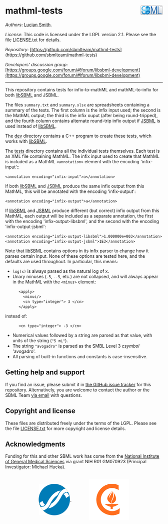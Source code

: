 mathml-tests<img width="14%" align="right" src=".graphics/sbml-badge.svg">
============

*Authors*:      [Lucian Smith](https://github.com/luciansmith).

*License*:      This code is licensed under the LGPL version 2.1.  Please see the file [LICENSE.txt](https://raw.githubusercontent.com/sbmlteam/mathml-tests/master/LICENSE.txt) for details.

*Repository*:   [https://github.com/sbmlteam/mathml-tests](https://github.com/sbmlteam/mathml-tests)

*Developers' discussion group*: [https://groups.google.com/forum/#!forum/libsbml-development](https://groups.google.com/forum/#!forum/libsbml-development)

-----

This repository contains tests for infix-to-mathML and mathML-to-infix for both [libSBML](http://sbml.org/Software/libSBML) and JSBML.

The files `summary.txt` and `summary.xlsx` are spreadsheets containing a summary of the tests.  The first column is the infix input used; the second is the MathML output; the third is the infix ouput (after being round-tripped), and the fourth column contains alternate round-trip infix output if [JSBML](http://sbml.org/Software/JSBML) is used instead of [libSBML](http://sbml.org/Software/libSBML).

The [dev](dev) directory contains a C++ program to create these tests, which works with [libSBML](http://sbml.org/Software/libSBML).

The [tests](tests) directory contains all the individual tests themselves.  Each test is an XML file containing MathML.  The infix input used to create that MathML is included as a MathML `<annotation>` element with the encoding 'infix-input'::

    <annotation encoding="infix-input">a</annotation>

If both [libSBML](http://sbml.org/Software/libSBML) and [JSBML](http://sbml.org/Software/JSBML) produce the same infix output from this MathML, this will be annotated with the encoding 'infix-output':

    <annotation encoding="infix-output">a</annotation>

If [libSBML](http://sbml.org/Software/libSBML) and [JSBML](http://sbml.org/Software/JSBML) produce different (but correct) infix output from this MathML, each output will be included as a separate annotation, the first with the encoding 'infix-output-libsbml', and the second with the encoding 'infix-output-jsbml':

    <annotation encoding="infix-output-libsbml">1.000000e+003</annotation>
    <annotation encoding="infix-output-jsbml">1E3</annotation>

Note that [libSBML](http://sbml.org/Software/libSBML) contains options in its infix parser to change how it parses certain input.  None of these options are tested here, and the defaults are used throughout.  In particular, this means:

* `log(x)` is always parsed as the natural log of x.
* Unary minuses (`-5`, `--5`, etc.) are not collapsed, and will always appear in the MathML with the `<minus>` element:

```
      <apply>
        <minus/>
        <cn type="integer"> 3 </cn>
      </apply>
```
instead of:
```
      <cn type="integer"> -3 </cn>
```

* Numerical values followed by a string are parsed as that value, with units of the string (`"5 mL"`).
* The string `"avogadro"` is parsed as the SMBL Level 3 _csymbol_ 'avogadro'.
* All parsing of built-in functions and constants is case-insensitive.


Getting help and support
------------------------

If you find an issue, please submit it in [the GitHub issue tracker](https://github.com/sbmlteam/mathml-tests/issues) for this repository.  Alternatively, you are welcome to contact the author or the SBML Team [via email](mailto:sbml-team@googlegroups.com) with questions.


Copyright and license
---------------------

These files are distributed freely under the terms of the LGPL.  Please see the file [LICENSE.txt](LICENSE.txt) for more copyright and license details.


Acknowledgments
---------------

Funding for this and other SBML work has come from the [National Institute of General Medical Sciences](https://www.nigms.nih.gov) via grant NIH R01&nbsp;GM070923 (Principal Investigator: Michael Hucka).

<br>
<div align="center">
  <a href="https://www.nigms.nih.gov">
    <img valign="middle"  height="100" src=".graphics/US-NIH-NIGMS-Logo.svg">
  </a>
  &nbsp;&nbsp;&nbsp;&nbsp;&nbsp;&nbsp;
  &nbsp;&nbsp;&nbsp;&nbsp;&nbsp;&nbsp;
  <a href="https://www.caltech.edu">
    <img valign="middle" height="130" src=".graphics/caltech-round.png">
  </a>
</div>
